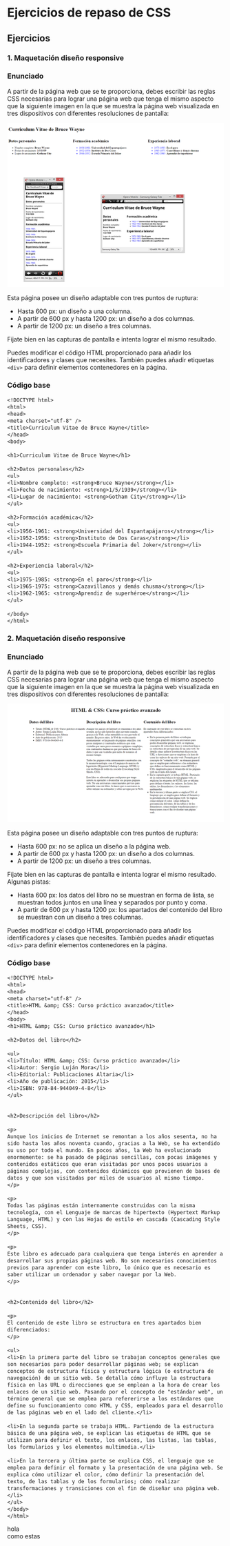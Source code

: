 # Ejercicios de repaso de CSS

## Ejercicios

### 1. Maquetación diseño responsive
### Enunciado

A partir de la página web que se te proporciona, debes escribir las reglas CSS necesarias para lograr una página web que tenga el mismo aspecto que la siguiente imagen en la que se muestra la página web visualizada en tres dispositivos con diferentes resoluciones de pantalla:

[![Foo](./img/maquetacion1.png)](./img/maquetacion-diseno-grande-1.png)

Esta página posee un diseño adaptable con tres puntos de ruptura:

- Hasta 600 px: un diseño a una columna.
- A partir de 600 px y hasta 1200 px: un diseño a dos columnas.
- A partir de 1200 px: un diseño a tres columnas.

Fíjate bien en las capturas de pantalla e intenta lograr el mismo resultado.

Puedes modificar el código HTML proporcionado para añadir los identificadores y clases que necesites. También puedes añadir etiquetas `<div>` para definir elementos contenedores en la página.


### Código base

```
<!DOCTYPE html>
<html>
<head>
<meta charset="utf-8" />
<title>Curriculum Vitae de Bruce Wayne</title>
</head>
<body>

<h1>Curriculum Vitae de Bruce Wayne</h1>

<h2>Datos personales</h2>
<ul>
<li>Nombre completo: <strong>Bruce Wayne</strong></li>
<li>Fecha de nacimiento: <strong>1/5/1939</strong></li>
<li>Lugar de nacimiento: <strong>Gotham City</strong></li>
</ul>

<h2>Formación académica</h2>
<ul>
<li>1956-1961: <strong>Universidad del Espantapájaros</strong></li>
<li>1952-1956: <strong>Instituto de Dos Caras</strong></li>
<li>1944-1952: <strong>Escuela Primaria del Joker</strong></li>
</ul>

<h2>Experiencia laboral</h2>
<ul>
<li>1975-1985: <strong>En el paro</strong></li>
<li>1965-1975: <strong>Cazavillanos y demás chusma</strong></li>
<li>1962-1965: <strong>Aprendiz de superhéroe</strong></li>
</ul>

</body>
</html>
```

### 2. Maquetación diseño responsive
### Enunciado

A partir de la página web que se te proporciona, debes escribir las reglas CSS necesarias para lograr una página web que tenga el mismo aspecto que la siguiente imagen en la que se muestra la página web visualizada en tres dispositivos con diferentes resoluciones de pantalla:

![](./img/maquetacion-2.gif)

Esta página posee un diseño adaptable con tres puntos de ruptura:

- Hasta 600 px: no se aplica un diseño a la página web.
- A partir de 600 px y hasta 1200 px: un diseño a dos columnas.
- A partir de 1200 px: un diseño a tres columnas.

Fíjate bien en las capturas de pantalla e intenta lograr el mismo resultado. Algunas pistas:

- Hasta 600 px: los datos del libro no se muestran en forma de lista, se muestran todos juntos en una línea y separados por punto y coma.
- A partir de 600 px y hasta 1200 px: los apartados del contenido del libro se muestran con un diseño a tres columnas.

Puedes modificar el código HTML proporcionado para añadir los identificadores y clases que necesites. También puedes añadir etiquetas `<div>` para definir elementos contenedores en la página.

### Código base

```
<!DOCTYPE html>
<html>
<head>
<meta charset="utf-8" />
<title>HTML &amp; CSS: Curso práctico avanzado</title>
</head>
<body>
<h1>HTML &amp; CSS: Curso práctico avanzado</h1>

<h2>Datos del libro</h2>

<ul>
<li>Título: HTML &amp; CSS: Curso práctico avanzado</li>
<li>Autor: Sergio Luján Mora</li>
<li>Editorial: Publicaciones Altaria</li>
<li>Año de publicación: 2015</li>
<li>ISBN: 978-84-944049-4-8</li>
</ul>


<h2>Descripción del libro</h2>

<p>
Aunque los inicios de Internet se remontan a los años sesenta, no ha sido hasta los años noventa cuando, gracias a la Web, se ha extendido su uso por todo el mundo. En pocos años, la Web ha evolucionado enormemente: se ha pasado de páginas sencillas, con pocas imágenes y contenidos estáticos que eran visitadas por unos pocos usuarios a páginas complejas, con contenidos dinámicos que provienen de bases de datos y que son visitadas por miles de usuarios al mismo tiempo.
</p>

<p>
Todas las páginas están internamente construidas con la misma tecnología, con el Lenguaje de marcas de hipertexto (Hypertext Markup Language, HTML) y con las Hojas de estilo en cascada (Cascading Style Sheets, CSS).
</p>

<p>
Este libro es adecuado para cualquiera que tenga interés en aprender a desarrollar sus propias páginas web. No son necesarios conocimientos previos para aprender con este libro, lo único que es necesario es saber utilizar un ordenador y saber navegar por la Web.
</p>


<h2>Contenido del libro</h2>

<p>
El contenido de este libro se estructura en tres apartados bien diferenciados:
</p>

<ul>
<li>En la primera parte del libro se trabajan conceptos generales que son necesarios para poder desarrollar páginas web; se explican conceptos de estructura física y estructura lógica (o estructura de navegación) de un sitio web. Se detalla cómo influye la estructura física en las URL o direcciones que se emplean a la hora de crear los enlaces de un sitio web. Pasando por el concepto de "estándar web", un término general que se emplea para refererirse a los estándares que define su funcionamiento como HTML y CSS, empleados para el desarrollo de las páginas web en el lado del cliente.</li>

<li>En la segunda parte se trabaja HTML. Partiendo de la estructura básica de una página web, se explican las etiquetas de HTML que se utilizan para definir el texto, los enlaces, las listas, las tablas, los formularios y los elementos multimedia.</li>

<li>En la tercera y última parte se explica CSS, el lenguaje que se emplea para definir el formato y la presentación de una página web. Se explica cómo utilizar el color, cómo definir la presentación del texto, de las tablas y de los formularios; cómo realizar transformaciones y transiciones con el fin de diseñar una página web.</li>
</ul>
</body>
</html>
````
hola  
como estas  
